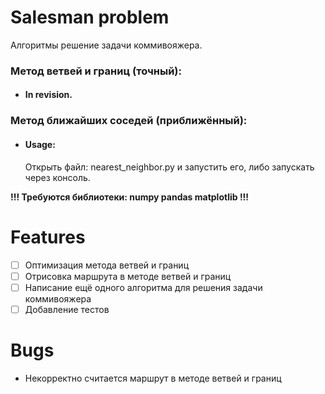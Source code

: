 # Salesman problem
Алгоритмы решение задачи коммивояжера.

### __Метод ветвей и границ (точный):__
- #### In revision.


### __Метод ближайших соседей (приближённый):__
- #### Usage:
  Открыть файл: nearest_neighbor.py и запустить его, либо запускать через консоль. 
  
  
__!!! Требуются библиотеки: numpy pandas matplotlib !!!__


# Features
- [ ] Оптимизация метода ветвей и границ
- [ ] Отрисовка маршрута в методе ветвей и границ
- [ ] Написание ещё одного алгоритма для решения задачи коммивояжера
- [ ] Добавление тестов

# Bugs
- Некорректно считается маршрут в методе ветвей и границ
